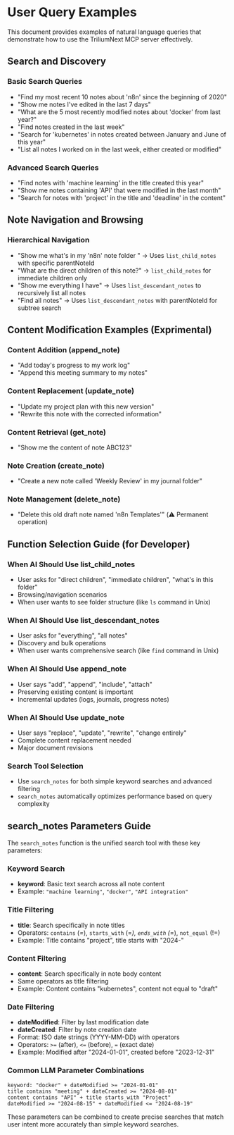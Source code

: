 # User Query Examples

This document provides examples of natural language queries that demonstrate how to use the TriliumNext MCP server effectively.

## Search and Discovery

### Basic Search Queries
- "Find my most recent 10 notes about 'n8n' since the beginning of 2020"
- "Show me notes I've edited in the last 7 days"
- "What are the 5 most recently modified notes about 'docker' from last year?"
- "Find notes created in the last week"
- "Search for 'kubernetes' in notes created between January and June of this year"
- "List all notes I worked on in the last week, either created or modified"

### Advanced Search Queries
- "Find notes with 'machine learning' in the title created this year"
- "Show me notes containing 'API' that were modified in the last month"
- "Search for notes with 'project' in the title and 'deadline' in the content"

## Note Navigation and Browsing

### Hierarchical Navigation
- "Show me what's in my 'n8n' note folder " → Uses `list_child_notes` with specific parentNoteId
- "What are the direct children of this note?" → `list_child_notes` for immediate children only
- "Show me everything I have" → Uses `list_descendant_notes` to recursively list all notes
- "Find all notes" → Uses `list_descendant_notes` with parentNoteId for subtree search

## Content Modification Examples (Exprimental)

### Content Addition (append_note)
- "Add today's progress to my work log" 
- "Append this meeting summary to my notes" 

### Content Replacement (update_note)
- "Update my project plan with this new version"
- "Rewrite this note with the corrected information"

### Content Retrieval (get_note)
- "Show me the content of note ABC123"

### Note Creation (create_note)
- "Create a new note called 'Weekly Review' in my journal folder"

### Note Management (delete_note)
- "Delete this old draft note named 'n8n Templates'" (⚠️ Permanent operation)

## Function Selection Guide (for Developer)

### When AI Should Use list_child_notes
- User asks for "direct children", "immediate children", "what's in this folder"
- Browsing/navigation scenarios
- When user wants to see folder structure (like `ls` command in Unix)

### When AI Should Use list_descendant_notes  
- User asks for "everything", "all notes"
- Discovery and bulk operations
- When user wants comprehensive search (like `find` command in Unix)

### When AI Should Use append_note
- User says "add", "append", "include", "attach"
- Preserving existing content is important
- Incremental updates (logs, journals, progress notes)

### When AI Should Use update_note
- User says "replace", "update", "rewrite", "change entirely"
- Complete content replacement needed
- Major document revisions

### Search Tool Selection
- Use `search_notes` for both simple keyword searches and advanced filtering
- `search_notes` automatically optimizes performance based on query complexity

## search_notes Parameters Guide

The `search_notes` function is the unified search tool with these key parameters:

### Keyword Search
- **keyword**: Basic text search across all note content
- Example: `"machine learning"`, `"docker"`, `"API integration"`

### Title Filtering
- **title**: Search specifically in note titles
- Operators: `contains` (*=*), `starts_with` (=*), `ends_with` (*=), `not_equal` (!=)
- Example: Title contains "project", title starts with "2024-"

### Content Filtering  
- **content**: Search specifically in note body content
- Same operators as title filtering
- Example: Content contains "kubernetes", content not equal to "draft"

### Date Filtering
- **dateModified**: Filter by last modification date
- **dateCreated**: Filter by note creation date
- Format: ISO date strings (YYYY-MM-DD) with operators
- Operators: `>=` (after), `<=` (before), `=` (exact date)
- Example: Modified after "2024-01-01", created before "2023-12-31"

### Common LLM Parameter Combinations
```
keyword: "docker" + dateModified >= "2024-01-01"
title contains "meeting" + dateCreated >= "2024-08-01"  
content contains "API" + title starts_with "Project"
dateModified >= "2024-08-15" + dateModified <= "2024-08-19"
```

These parameters can be combined to create precise searches that match user intent more accurately than simple keyword searches.